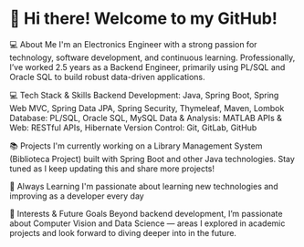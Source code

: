 # 👋 Hi there! Welcome to my GitHub!

💻 About Me
I'm an Electronics Engineer with a strong passion for technology, software development, and continuous learning.
Professionally, I’ve worked 2.5 years as a Backend Engineer, primarily using PL/SQL and Oracle SQL to build robust data-driven applications.

💻 Tech Stack & Skills
Backend Development: Java, Spring Boot, Spring Web MVC, Spring Data JPA, Spring Security, Thymeleaf, Maven, Lombok
Database: PL/SQL, Oracle SQL, MySQL
Data & Analysis: MATLAB
APIs & Web: RESTful APIs, Hibernate
Version Control: Git, GitLab, GitHub

📚 Projects
I'm currently working on a Library Management System (Biblioteca Project) built with Spring Boot and other Java technologies. Stay tuned as I keep updating this and share more projects!

🚀 Always Learning
I'm passionate about learning new technologies and improving as a developer every day

🌱 Interests & Future Goals
Beyond backend development, I’m passionate about Computer Vision and Data Science — areas I explored in academic projects and look forward to diving deeper into in the future.




